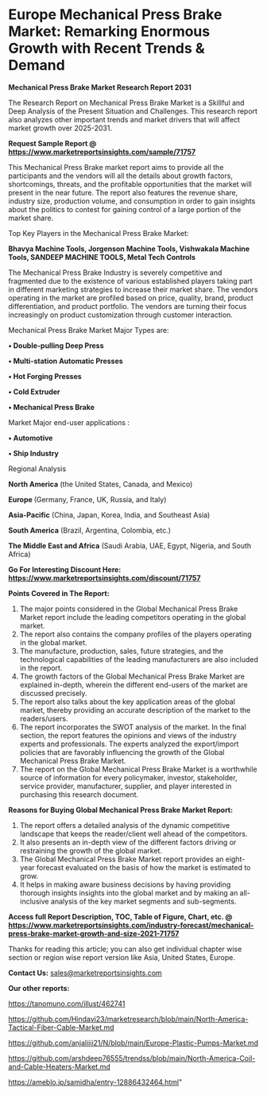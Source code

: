 # Europe Mechanical Press Brake Market: Remarking Enormous Growth with Recent Trends & Demand

<strong>Mechanical Press Brake Market Research Report 2031</strong>

The Research Report on Mechanical Press Brake Market is a Skillful and Deep Analysis of the Present Situation and Challenges. This research report also analyzes other important trends and market drivers that will affect market growth over 2025-2031.

<strong>Request Sample Report @ <a href=https://www.marketreportsinsights.com/sample/71757>https://www.marketreportsinsights.com/sample/71757</a></strong>

This Mechanical Press Brake market report aims to provide all the participants and the vendors will all the details about growth factors, shortcomings, threats, and the profitable opportunities that the market will present in the near future. The report also features the revenue share, industry size, production volume, and consumption in order to gain insights about the politics to contest for gaining control of a large portion of the market share.

Top Key Players in the Mechanical Press Brake Market:

<strong>Bhavya Machine Tools, Jorgenson Machine Tools, Vishwakala Machine Tools, SANDEEP MACHINE TOOLS, Metal Tech Controls</strong>

The Mechanical Press Brake Industry is severely competitive and fragmented due to the existence of various established players taking part in different marketing strategies to increase their market share. The vendors operating in the market are profiled based on price, quality, brand, product differentiation, and product portfolio. The vendors are turning their focus increasingly on product customization through customer interaction.

Mechanical Press Brake Market Major Types are:

<strong>• Double-pulling Deep Press

• Multi-station Automatic Presses

• Hot Forging Presses

• Cold Extruder

• Mechanical Press Brake</strong>

Market Major end-user applications :

<strong>• Automotive

• Ship Industry</strong>

Regional Analysis

</u><strong><b>North America</b></strong> (the United States, Canada, and Mexico)

<strong><b>Europe </b></strong>(Germany, France, UK, Russia, and Italy)

<strong><b>Asia-Pacific</b></strong> (China, Japan, Korea, India, and Southeast Asia)

<strong><b>South America</b></strong> (Brazil, Argentina, Colombia, etc.)

<strong><b>The Middle East and Africa</b></strong> (Saudi Arabia, UAE, Egypt, Nigeria, and South Africa)

<strong>Go For Interesting Discount Here: <a href=https://www.marketreportsinsights.com/discount/71757>https://www.marketreportsinsights.com/discount/71757</a></strong>

<strong>Points Covered in The Report:</strong>
<ol>
  <li>The major points considered in the Global Mechanical Press Brake Market report include the leading competitors operating in the global market.</li>
  <li>The report also contains the company profiles of the players operating in the global market.</li>
  <li>The manufacture, production, sales, future strategies, and the technological capabilities of the leading manufacturers are also included in the report.</li>
  <li>The growth factors of the Global Mechanical Press Brake Market are explained in-depth, wherein the different end-users of the market are discussed precisely.</li>
  <li>The report also talks about the key application areas of the global market, thereby providing an accurate description of the market to the readers/users.</li>
  <li>The report incorporates the SWOT analysis of the market. In the final section, the report features the opinions and views of the industry experts and professionals. The experts analyzed the export/import policies that are favorably influencing the growth of the Global Mechanical Press Brake Market.</li>
  <li>The report on the Global Mechanical Press Brake Market is a worthwhile source of information for every policymaker, investor, stakeholder, service provider, manufacturer, supplier, and player interested in purchasing this research document.</li>
</ol>
<strong>Reasons for Buying Global Mechanical Press Brake Market Report:</strong>

<ol>
  <li>The report offers a detailed analysis of the dynamic competitive landscape that keeps the reader/client well ahead of the competitors.</li>
  <li>It also presents an in-depth view of the different factors driving or restraining the growth of the global market.</li>
  <li>The Global Mechanical Press Brake Market report provides an eight-year forecast evaluated on the basis of how the market is estimated to grow.</li>
  <li>It helps in making aware business decisions by having providing thorough insights insights into the global market and by making an all-inclusive analysis of the key market segments and sub-segments.</li>
</ol>
<strong>Access full Report Description, TOC, Table of Figure, Chart, etc. @ <a href=https://www.marketreportsinsights.com/industry-forecast/mechanical-press-brake-market-growth-and-size-2021-71757>https://www.marketreportsinsights.com/industry-forecast/mechanical-press-brake-market-growth-and-size-2021-71757</a></strong>


Thanks for reading this article; you can also get individual chapter wise section or region wise report version like Asia, United States, Europe.

<strong>Contact Us:</strong>
sales@marketreportsinsights.com

<strong>Our other reports:</strong>

<a href=https://tanomuno.com/illust/462741>https://tanomuno.com/illust/462741</a>

<a href=https://github.com/Hindavi23/marketresearch/blob/main/North-America-Tactical-Fiber-Cable-Market.md>https://github.com/Hindavi23/marketresearch/blob/main/North-America-Tactical-Fiber-Cable-Market.md</a>

<a href=https://github.com/anjaliiii21/N/blob/main/Europe-Plastic-Pumps-Market.md>https://github.com/anjaliiii21/N/blob/main/Europe-Plastic-Pumps-Market.md</a>

<a href=https://github.com/arshdeep76555/trendss/blob/main/North-America-Coil-and-Cable-Heaters-Market.md>https://github.com/arshdeep76555/trendss/blob/main/North-America-Coil-and-Cable-Heaters-Market.md</a>

<a href=https://ameblo.jp/samidha/entry-12886432464.html>https://ameblo.jp/samidha/entry-12886432464.html</a>"
